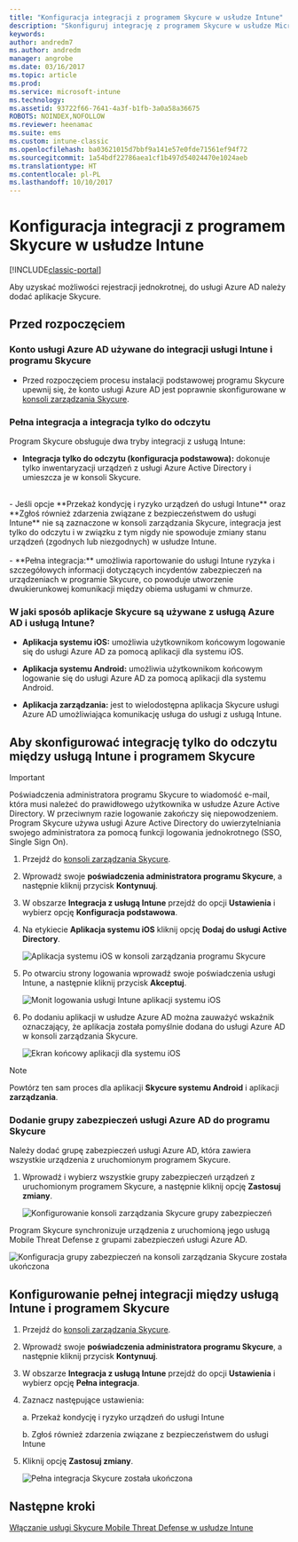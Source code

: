 ```yaml
---
title: "Konfiguracja integracji z programem Skycure w usłudze Intune"
description: "Skonfiguruj integrację z programem Skycure w usłudze Microsoft Intune."
keywords: 
author: andredm7
ms.author: andredm
manager: angrobe
ms.date: 03/16/2017
ms.topic: article
ms.prod: 
ms.service: microsoft-intune
ms.technology: 
ms.assetid: 93722f66-7641-4a3f-b1fb-3a0a58a36675
ROBOTS: NOINDEX,NOFOLLOW
ms.reviewer: heenamac
ms.suite: ems
ms.custom: intune-classic
ms.openlocfilehash: ba03621015d7bbf9a141e57e0fde71561ef94f72
ms.sourcegitcommit: 1a54bdf22786aea1cf1b497d54024470e1024aeb
ms.translationtype: HT
ms.contentlocale: pl-PL
ms.lasthandoff: 10/10/2017
---
```

# <a name="set-up-the-skycure-integration-with-intune"></a>Konfiguracja integracji z programem Skycure w usłudze Intune

[!INCLUDE[classic-portal](../includes/classic-portal.md)]

Aby uzyskać możliwości rejestracji jednokrotnej, do usługi Azure AD należy dodać aplikacje Skycure.

## <a name="before-you-begin"></a>Przed rozpoczęciem

### <a name="azure-ad-account-used-to-integrate-intune-and-skycure"></a>Konto usługi Azure AD używane do integracji usługi Intune i programu Skycure

-   Przed rozpoczęciem procesu instalacji podstawowej programu Skycure upewnij się, że konto usługi Azure AD jest poprawnie skonfigurowane w [konsoli zarządzania Skycure](https://aad.skycure.com).

### <a name="full-integration-vs-read-only"></a>Pełna integracja a integracja tylko do odczytu

Program Skycure obsługuje dwa tryby integracji z usługą Intune:

-   **Integracja tylko do odczytu (konfiguracja podstawowa):** dokonuje tylko inwentaryzacji urządzeń z usługi Azure Active Directory i umieszcza je w konsoli Skycure.
<br>
    -   Jeśli opcje **Przekaż kondycję i ryzyko urządzeń do usługi Intune** oraz **Zgłoś również zdarzenia związane z bezpieczeństwem do usługi Intune** nie są zaznaczone w konsoli zarządzania Skycure, integracja jest tylko do odczytu i w związku z tym nigdy nie spowoduje zmiany stanu urządzeń (zgodnych lub niezgodnych) w usłudze Intune.
<br></br>
-   **Pełna integracja:** umożliwia raportowanie do usługi Intune ryzyka i szczegółowych informacji dotyczących incydentów zabezpieczeń na urządzeniach w programie Skycure, co powoduje utworzenie dwukierunkowej komunikacji między obiema usługami w chmurze.

### <a name="how-the-skycure-apps-are-used-with-azure-ad-and-intune"></a>W jaki sposób aplikacje Skycure są używane z usługą Azure AD i usługą Intune?

-   **Aplikacja systemu iOS:** umożliwia użytkownikom końcowym logowanie się do usługi Azure AD za pomocą aplikacji dla systemu iOS.

-   **Aplikacja systemu Android:** umożliwia użytkownikom końcowym logowanie się do usługi Azure AD za pomocą aplikacji dla systemu Android.

-   **Aplikacja zarządzania:** jest to wielodostępna aplikacja Skycure usługi Azure AD umożliwiająca komunikację usługa do usługi z usługą Intune.

## <a name="to-set-up-the-read-only-integration-between-intune-and-skycure"></a>Aby skonfigurować integrację tylko do odczytu między usługą Intune i programem Skycure

> [!IMPORTANT]
> Poświadczenia administratora programu Skycure to wiadomość e-mail, która musi należeć do prawidłowego użytkownika w usłudze Azure Active Directory. W przeciwnym razie logowanie zakończy się niepowodzeniem. Program Skycure używa usługi Azure Active Directory do uwierzytelniania swojego administratora za pomocą funkcji logowania jednokrotnego (SSO, Single Sign On).

1.  Przejdź do [konsoli zarządzania Skycure](https://aad.skycure.com).

2.  Wprowadź swoje **poświadczenia administratora programu Skycure**, a następnie kliknij przycisk **Kontynuuj**.

3.  W obszarze **Integracja z usługą Intune** przejdź do opcji **Ustawienia** i wybierz opcję **Konfiguracja podstawowa**.

4.  Na etykiecie **Aplikacja systemu iOS** kliknij opcję **Dodaj do usługi Active Directory**.

    ![Aplikacja systemu iOS w konsoli zarządzania programu Skycure](../media/mtp/skycure-setup-1.png)

5.  Po otwarciu strony logowania wprowadź swoje poświadczenia usługi Intune, a następnie kliknij przycisk **Akceptuj**.

    ![Monit logowania usługi Intune aplikacji systemu iOS](../media/mtp/skycure-setup-2.png)

6.  Po dodaniu aplikacji w usłudze Azure AD można zauważyć wskaźnik oznaczający, że aplikacja została pomyślnie dodana do usługi Azure AD w konsoli zarządzania Skycure.

    ![Ekran końcowy aplikacji dla systemu iOS](../media/mtp/skycure-setup-3.png)

> [!NOTE]
> Powtórz ten sam proces dla aplikacji **Skycure systemu Android** i aplikacji **zarządzania**.

### <a name="add-an-azure-ad-security-group-into-skycure"></a>Dodanie grupy zabezpieczeń usługi Azure AD do programu Skycure

Należy dodać grupę zabezpieczeń usługi Azure AD, która zawiera wszystkie urządzenia z uruchomionym programem Skycure.

1.  Wprowadź i wybierz wszystkie grupy zabezpieczeń urządzeń z uruchomionym programem Skycure, a następnie kliknij opcję **Zastosuj zmiany**.

    ![Konfigurowanie konsoli zarządzania Skycure grupy zabezpieczeń](../media/mtp/skycure-setup-4.png)

Program Skycure synchronizuje urządzenia z uruchomioną jego usługą Mobile Threat Defense z grupami zabezpieczeń usługi Azure AD.

![Konfiguracja grupy zabezpieczeń na konsoli zarządzania Skycure została ukończona](../media/mtp/skycure-setup-5.png)

## <a name="set-up-the-full-integration-between-intune-and-skycure"></a>Konfigurowanie pełnej integracji między usługą Intune i programem Skycure

1.  Przejdź do [konsoli zarządzania Skycure](https://aad.skycure.com).

2.  Wprowadź swoje **poświadczenia administratora programu Skycure**, a następnie kliknij przycisk **Kontynuuj**.

3.  W obszarze **Integracja z usługą Intune** przejdź do opcji **Ustawienia** i wybierz opcję **Pełna integracja**.

4.  Zaznacz następujące ustawienia:

    a.  Przekaż kondycję i ryzyko urządzeń do usługi Intune

    b.  Zgłoś również zdarzenia związane z bezpieczeństwem do usługi Intune

5.  Kliknij opcję **Zastosuj zmiany**.

    ![Pełna integracja Skycure została ukończona](../media/mtp/skycure-setup-6.png)

## <a name="next-steps"></a>Następne kroki

[Włączanie usługi Skycure Mobile Threat Defense w usłudze Intune](/intune-classic/deploy-use/enable-skycure-mobile-threat-defense-in-intune)
